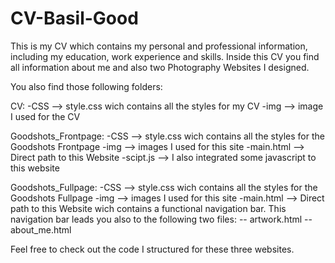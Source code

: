 # CV-Basil-Good

This is my CV which contains my personal and professional information, including my education, work experience and skills. Inside this CV you find all information about me and also two Photography Websites I designed.

You also find those following folders:

CV:
  -CSS --> style.css wich contains all the styles for my CV
  -img --> image I used for the CV
  

Goodshots_Frontpage:
  -CSS --> style.css wich contains all the styles for the Goodshots Frontpage
  -img --> images I used for this site
  -main.html --> Direct path to this Website
  -scipt.js --> I also integrated some javascript to this website
  
  Goodshots_Fullpage:
  -CSS --> style.css wich contains all the styles for the Goodshots Fullpage
  -img --> images I used for this site
  -main.html --> Direct path to this Website wich contains a functional navigation bar. This navigation bar 
  leads you also to the following two files:
    -- artwork.html
    -- about_me.html
 

Feel free to check out the code I structured for these three websites.
